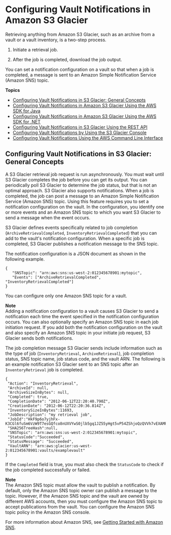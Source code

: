 # Configuring Vault Notifications in Amazon S3 Glacier<a name="configuring-notifications"></a>

Retrieving anything from Amazon S3 Glacier, such as an archive from a vault or a vault inventory, is a two\-step process\. 

1. Initiate a retrieval job\. 

1. After the job is completed, download the job output\. 

You can set a notification configuration on a vault so that when a job is completed, a message is sent to an Amazon Simple Notification Service \(Amazon SNS\) topic\. 

**Topics**
+ [Configuring Vault Notifications in S3 Glacier: General Concepts](#configuring-notifications.general)
+ [Configuring Vault Notifications in Amazon S3 Glacier Using the AWS SDK for Java](configuring-notifications-sdk-java.md)
+ [Configuring Vault Notifications in Amazon S3 Glacier Using the AWS SDK for \.NET](configuring-notifications-sdk-dotnet.md)
+ [Configuring Vault Notifications in S3 Glacier Using the REST API](configuring-notifications-rest-api.md)
+ [Configuring Vault Notifications by Using the S3 Glacier Console](configuring-notifications-console.md)
+ [Configuring Vault Notifications Using the AWS Command Line Interface](configuring-notifications-cli.md)

## Configuring Vault Notifications in S3 Glacier: General Concepts<a name="configuring-notifications.general"></a>

A S3 Glacier retrieval job request is run asynchronously\. You must wait until S3 Glacier completes the job before you can get its output\. You can periodically poll S3 Glacier to determine the job status, but that is not an optimal approach\. S3 Glacier also supports notifications\. When a job is completed, the job can post a message to an Amazon Simple Notification Service \(Amazon SNS\) topic\. Using this feature requires you to set a notification configuration on the vault\. In the configuration, you identify one or more events and an Amazon SNS topic to which you want S3 Glacier to send a message when the event occurs\. 

S3 Glacier defines events specifically related to job completion \(`ArchiveRetrievalCompleted`, `InventoryRetrievalCompleted`\) that you can add to the vault's notification configuration\. When a specific job is completed, S3 Glacier publishes a notification message to the SNS topic\.

 The notification configuration is a JSON document as shown in the following example\. 

```
{    
   "SNSTopic": "arn:aws:sns:us-west-2:012345678901:mytopic",    
   "Events": ["ArchiveRetrievalCompleted", "InventoryRetrievalCompleted"] 
}
```

You can configure only one Amazon SNS topic for a vault\. 

 

**Note**  
Adding a notification configuration to a vault causes S3 Glacier to send a notification each time the event specified in the notification configuration occurs\. You can also optionally specify an Amazon SNS topic in each job initiation request\. If you add both the notification configuration on the vault and also specify an Amazon SNS topic in your initiate job request, S3 Glacier sends both notifications\. 

The job completion message S3 Glacier sends include information such as the type of job \(`InventoryRetrieval`, `ArchiveRetrieval`\), job completion status, SNS topic name, job status code, and the vault ARN\. The following is an example notification S3 Glacier sent to an SNS topic after an `InventoryRetrieval` job is completed\. 

```
{
 "Action": "InventoryRetrieval",
 "ArchiveId": null,
 "ArchiveSizeInBytes": null,
 "Completed": true,
 "CompletionDate": "2012-06-12T22:20:40.790Z",
 "CreationDate": "2012-06-12T22:20:36.814Z",
 "InventorySizeInBytes":11693,
 "JobDescription": "my retrieval job",
 "JobId":"HkF9p6o7yjhFx-K3CGl6fuSm6VzW9T7esGQfco8nUXVYwS0jlb5gq1JZ55yHgt5vP54ZShjoQzQVVh7vEXAMPLEjobID",
 "SHA256TreeHash":null,
 "SNSTopic": "arn:aws:sns:us-west-2:012345678901:mytopic",
 "StatusCode":"Succeeded",
 "StatusMessage": "Succeeded",
 "VaultARN": "arn:aws:glacier:us-west-2:012345678901:vaults/examplevault"
}
```

If the `Completed` field is true, you must also check the `StatusCode` to check if the job completed successfully or failed\. 

**Note**  
The Amazon SNS topic must allow the vault to publish a notification\. By default, only the Amazon SNS topic owner can publish a message to the topic\. However, if the Amazon SNS topic and the vault are owned by different AWS accounts, then you must configure the Amazon SNS topic to accept publications from the vault\. You can configure the Amazon SNS topic policy in the Amazon SNS console\. 

For more information about Amazon SNS, see [Getting Started with Amazon SNS](https://docs.aws.amazon.com/sns/latest/gsg/Welcome.html)\.